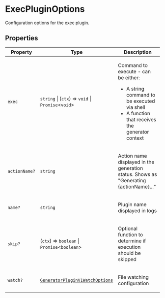# ExecPluginOptions

Configuration options for the exec plugin.

## Properties

<table>
<thead>
<tr>
<th>Property</th>
<th>Type</th>
<th>Description</th>
</tr>
</thead>
<tbody>
<tr>
<td>

<a id="exec"></a> `exec`

</td>
<td>

`string` \| (`ctx`) => `void` \| `Promise`\<`void`\>

</td>
<td>

Command to execute - can be either:

- A string command to be executed via shell
- A function that receives the generator context

</td>
</tr>
<tr>
<td>

<a id="actionname"></a> `actionName?`

</td>
<td>

`string`

</td>
<td>

Action name displayed in the generation status.
Shows as "Generating {actionName}..."

</td>
</tr>
<tr>
<td>

<a id="name"></a> `name?`

</td>
<td>

`string`

</td>
<td>

Plugin name displayed in logs

</td>
</tr>
<tr>
<td>

<a id="skip"></a> `skip?`

</td>
<td>

(`ctx`) => `boolean` \| `Promise`\<`boolean`\>

</td>
<td>

Optional function to determine if execution should be skipped

</td>
</tr>
<tr>
<td>

<a id="watch"></a> `watch?`

</td>
<td>

[`GeneratorPluginV1WatchOptions`](../../generator-sdk/type-aliases/GeneratorPluginV1WatchOptions.md)

</td>
<td>

File watching configuration

</td>
</tr>
</tbody>
</table>
